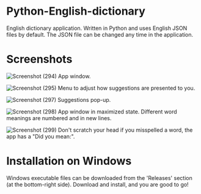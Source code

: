 # Python-English-dictionary
English dictionary application.
Written in Python and uses English JSON files by default.
The JSON file can be changed any time in the application.

# Screenshots
![Screenshot (294)](https://github.com/OndiekiErnest/Python-English-dictionary/assets/41272301/fc06cfe2-4cd4-47ac-896a-d3f6bafe6c8c)
App window.

![Screenshot (295)](https://github.com/OndiekiErnest/Python-English-dictionary/assets/41272301/c2f27453-bf07-41f8-8549-a4751f4f420a)
Menu to adjust how suggestions are presented to you.

![Screenshot (297)](https://github.com/OndiekiErnest/Python-English-dictionary/assets/41272301/5b2a8fb8-33df-487a-bf5d-362d91f914db)
Suggestions pop-up.

![Screenshot (298)](https://github.com/OndiekiErnest/Python-English-dictionary/assets/41272301/b0764f0a-262a-4d40-b1b6-632975645998)
App window in maximized state. Different word meanings are numbered and in new lines.

![Screenshot (299)](https://github.com/OndiekiErnest/Python-English-dictionary/assets/41272301/535ed63e-0ef7-46e4-b949-3768b590939e)
Don't scratch your head if you misspelled a word, the app has a "Did you mean:".

# Installation on Windows
Windows executable files can be downloaded from the 'Releases' section (at the bottom-right side).
Download and install, and you are good to go!

